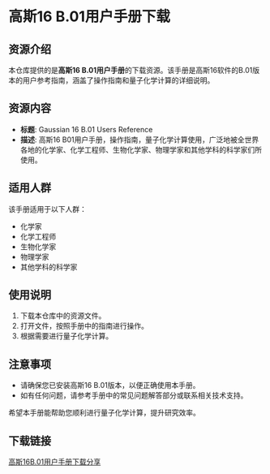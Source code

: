 # 高斯16 B.01用户手册下载

## 资源介绍

本仓库提供的是**高斯16 B.01用户手册**的下载资源。该手册是高斯16软件的B.01版本的用户参考指南，涵盖了操作指南和量子化学计算的详细说明。

## 资源内容

- **标题**: Gaussian 16 B.01 Users Reference
- **描述**: 高斯16 B01用户手册，操作指南，量子化学计算使用，广泛地被全世界各地的化学家、化学工程师、生物化学家、物理学家和其他学科的科学家们所使用。

## 适用人群

该手册适用于以下人群：

- 化学家
- 化学工程师
- 生物化学家
- 物理学家
- 其他学科的科学家

## 使用说明

1. 下载本仓库中的资源文件。
2. 打开文件，按照手册中的指南进行操作。
3. 根据需要进行量子化学计算。

## 注意事项

- 请确保您已安装高斯16 B.01版本，以便正确使用本手册。
- 如有任何问题，请参考手册中的常见问题解答部分或联系相关技术支持。

希望本手册能帮助您顺利进行量子化学计算，提升研究效率。

## 下载链接

[高斯16B.01用户手册下载分享](https://pan.quark.cn/s/0407147d46a6)
